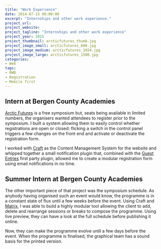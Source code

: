 ```yaml
---
title: "Work Experience"
date: 2014-07-15 00:00:00
excerpt: "Internships and other work experience."
project_url: 
project_website: 
project_tagline: "Internships and other work experience"
project_year: 2015
project_thumbnail: arcticfutures_thumb.jpg
project_image_small: arcticfutures_600.jpg
project_image_medium: arcticfutures_1024.jpg
project_image_large: arcticfutures_1500.jpg
categories:
- Web
tags:
- RWD
- Registration
- Mobile first
---
```


## Intern at Bergen County Academies

[Arctic Futures](http://www.arcticfutures.org) is a free symposium but, seats being available in limited numbers, the organisers wanted attendees to register prior to the symposium. I built a system allowing them to easily control whether registrations are open or closed: flicking a switch in the control panel triggers a few changes on the front end and activate or deactivate the registration form.

I worked with [Craft](http://www.buildwithcraft.com) as the Content Management System for the website and whipped together a small notification plugin that, combined with the [Guest Entries](https://github.com/pixelandtonic/GuestEntries) first party plugin, allowed me to create a modular registration form using email notifications in no time.

## Summer Intern at Bergen County Academies

The other important piece of that project was the symposium schedule. As anybody having organised such an event would know, the programme is in a constant state of flux until a few weeks before the event. Using Craft and [Matrix](https://buildwithcraft.com/features/matrix), I was able to build a highly modular tool allowing the client to add, delete and rearrange sessions or breaks to compose the programme. Using live preview, they can have a look at the full schedule before publishing it online.

Now, they can make the programme evolve until a few days before the event. When the programme is finalised, the graphical team has a sound basis for the printed version.